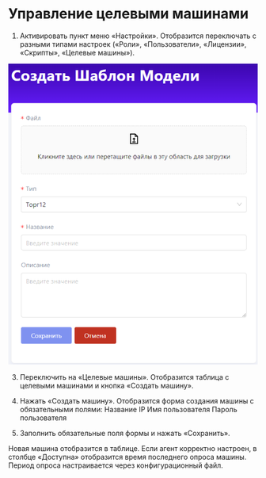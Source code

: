 # Управление целевыми машинами

1. Активировать пункт меню «Настройки». Отобразится переключать с разными типами настроек («Роли», «Пользователи», «Лицензии», «Скрипты», «Целевые машины»).

![](</primo-ai/images/add-model-templates.png>)

3. Переключить на «Целевые машины». Отобразится таблица с целевыми машинами и кнопка «Создать машину».

4. Нажать «Создать машину». Отобразится форма создания машины с обязательными полями:
Название
IP
Имя пользователя
Пароль пользователя

5. Заполнить обязательные поля формы и нажать «Сохранить».

Новая машина отобразится в таблице. Если агент корректно настроен, в столбце «Доступна» отобразится время последнего опроса машины. Период опроса настраивается через конфигурационный файл.
